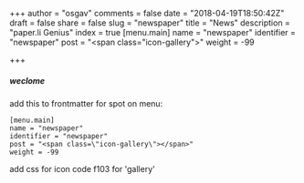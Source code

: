 +++
author = "osgav"
comments = false
date = "2018-04-19T18:50:42Z"
draft = false
share = false
slug = "newspaper"
title = "News"
description = "paper.li Genius"
index = true
[menu.main]
name = "newspaper"
identifier = "newspaper"
post = "<span class=\"icon-gallery\"></span>"
weight = -99

+++

##### weclome

add this to frontmatter for spot on menu:

```
[menu.main]
name = "newspaper"
identifier = "newspaper"
post = "<span class=\"icon-gallery\"></span>"
weight = -99
```

add css for icon code f103 for 'gallery'
